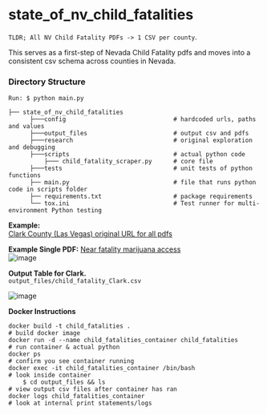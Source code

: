 # state_of_nv_child_fatalities
`TLDR; All NV Child Fatality PDFs -> 1 CSV per county`.

This serves as a first-step of Nevada Child Fatality pdfs and moves into a consistent csv schema across counties in Nevada.

### Directory Structure
`Run: $ python main.py`
```
├── state_of_nv_child_fatalities
      ├───config                              # hardcoded urls, paths and values
      ├───output_files                        # output csv and pdfs
      ├───research                            # original exploration and debugging
      ├───scripts                             # actual python code
          ├─── child_fatality_scraper.py      # core file
      ├───tests                               # unit tests of python functions
      ├── main.py                             # file that runs python code in scripts folder
      ├── requirements.txt                    # package requirements
      └── tox.ini                             # Test runner for multi-environment Python testing
```

**Example:**  
[Clark County (Las Vegas) original URL for all pdfs](https://dcfs.nv.gov/Programs/CWS/CPS/ChildFatalities/Clark/)  

**Example Single PDF:**  [Near fatality marijuana access](https://dcfs.nv.gov/uploadedFiles/dcfsnvgov/content/Programs/CWS/CPS/ChildFatalities/Clark/2023/2023-01-17_ID_1469166.pdf)  
![image](https://github.com/kevinkurek/state_of_nv_child_fatalities/assets/28911996/219f4f12-a82b-4f9f-9c4a-a79a4c83682e)  

**Output Table for Clark.**     
`output_files/child_fatality_Clark.csv`

![image](https://github.com/kevinkurek/state_of_nv_child_fatalities/assets/28911996/9360689d-e655-43f3-98ce-4a8891274e6c)

**Docker Instructions**
```
docker build -t child_fatalities .                                      # build docker image
docker run -d --name child_fatalities_container child_fatalities        # run container & actual python
docker ps                                                               # confirm you see container running
docker exec -it child_fatalities_container /bin/bash                    # look inside container
    $ cd output_files && ls                                             # view output csv files after container has ran
docker logs child_fatalities_container                                  # look at internal print statements/logs
```